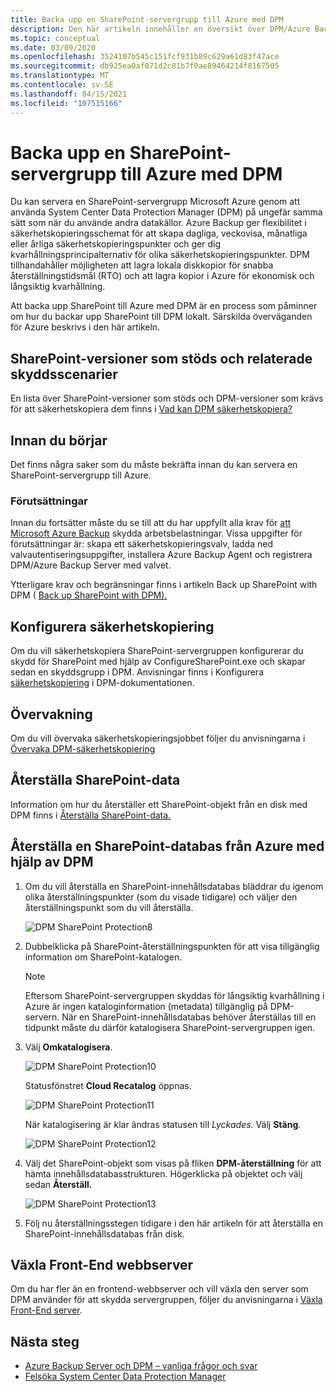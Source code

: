 ```yaml
---
title: Backa upp en SharePoint-servergrupp till Azure med DPM
description: Den här artikeln innehåller en översikt över DPM/Azure Backup serverskydd för en SharePoint-servergrupp till Azure
ms.topic: conceptual
ms.date: 03/09/2020
ms.openlocfilehash: 3524107b545c151fcf931b89c629a61d83f47ace
ms.sourcegitcommit: db925ea0af071d2c81b7f0ae89464214f8167505
ms.translationtype: MT
ms.contentlocale: sv-SE
ms.lasthandoff: 04/15/2021
ms.locfileid: "107515166"
---
```

# <a name="back-up-a-sharepoint-farm-to-azure-with-dpm"></a>Backa upp en SharePoint-servergrupp till Azure med DPM

Du kan servera en SharePoint-servergrupp Microsoft Azure genom att använda System Center Data Protection Manager (DPM) på ungefär samma sätt som när du använde andra datakällor. Azure Backup ger flexibilitet i säkerhetskopieringsschemat för att skapa dagliga, veckovisa, månatliga eller årliga säkerhetskopieringspunkter och ger dig kvarhållningsprincipalternativ för olika säkerhetskopieringspunkter. DPM tillhandahåller möjligheten att lagra lokala diskkopior för snabba återställningstidsmål (RTO) och att lagra kopior i Azure för ekonomisk och långsiktig kvarhållning.

Att backa upp SharePoint till Azure med DPM är en process som påminner om hur du backar upp SharePoint till DPM lokalt. Särskilda överväganden för Azure beskrivs i den här artikeln.

## <a name="sharepoint-supported-versions-and-related-protection-scenarios"></a>SharePoint-versioner som stöds och relaterade skyddsscenarier

En lista över SharePoint-versioner som stöds och DPM-versioner som krävs för att säkerhetskopiera dem finns i [Vad kan DPM säkerhetskopiera?](/system-center/dpm/dpm-protection-matrix#applications-backup)

## <a name="before-you-start"></a>Innan du börjar

Det finns några saker som du måste bekräfta innan du kan servera en SharePoint-servergrupp till Azure.

### <a name="prerequisites"></a>Förutsättningar

Innan du fortsätter måste du se till att du har uppfyllt alla krav för [att Microsoft Azure Backup](backup-azure-dpm-introduction.md#prerequisites-and-limitations) skydda arbetsbelastningar. Vissa uppgifter för förutsättningar är: skapa ett säkerhetskopieringsvalv, ladda ned valvautentiseringsuppgifter, installera Azure Backup Agent och registrera DPM/Azure Backup Server med valvet.

Ytterligare krav och begränsningar finns i artikeln Back up SharePoint with DPM ( [Back up SharePoint with DPM).](/system-center/dpm/back-up-sharepoint#prerequisites-and-limitations)

## <a name="configure-backup"></a>Konfigurera säkerhetskopiering

Om du vill säkerhetskopiera SharePoint-servergruppen konfigurerar du skydd för SharePoint med hjälp av ConfigureSharePoint.exe och skapar sedan en skyddsgrupp i DPM. Anvisningar finns i Konfigurera [säkerhetskopiering](/system-center/dpm/back-up-sharepoint#configure-backup) i DPM-dokumentationen.

## <a name="monitoring"></a>Övervakning

Om du vill övervaka säkerhetskopieringsjobbet följer du anvisningarna i [Övervaka DPM-säkerhetskopiering](/system-center/dpm/back-up-sharepoint#monitoring)

## <a name="restore-sharepoint-data"></a>Återställa SharePoint-data

Information om hur du återställer ett SharePoint-objekt från en disk med DPM finns i [Återställa SharePoint-data.](/system-center/dpm/back-up-sharepoint#restore-sharepoint-data)

## <a name="restore-a-sharepoint-database-from-azure-by-using-dpm"></a>Återställa en SharePoint-databas från Azure med hjälp av DPM

1. Om du vill återställa en SharePoint-innehållsdatabas bläddrar du igenom olika återställningspunkter (som du visade tidigare) och väljer den återställningspunkt som du vill återställa.

    ![DPM SharePoint Protection8](./media/backup-azure-backup-sharepoint/dpm-sharepoint-protection9.png)
2. Dubbelklicka på SharePoint-återställningspunkten för att visa tillgänglig information om SharePoint-katalogen.

   > [!NOTE]
   > Eftersom SharePoint-servergruppen skyddas för långsiktig kvarhållning i Azure är ingen kataloginformation (metadata) tillgänglig på DPM-servern. När en SharePoint-innehållsdatabas behöver återställas till en tidpunkt måste du därför katalogisera SharePoint-servergruppen igen.
   >
   >
3. Välj **Omkatalogisera**.

    ![DPM SharePoint Protection10](./media/backup-azure-backup-sharepoint/dpm-sharepoint-protection12.png)

    Statusfönstret **Cloud Recatalog** öppnas.

    ![DPM SharePoint Protection11](./media/backup-azure-backup-sharepoint/dpm-sharepoint-protection13.png)

    När katalogisering är klar ändras statusen till *Lyckades.* Välj **Stäng**.

    ![DPM SharePoint Protection12](./media/backup-azure-backup-sharepoint/dpm-sharepoint-protection14.png)
4. Välj det SharePoint-objekt som visas på fliken **DPM-återställning** för att hämta innehållsdatabasstrukturen. Högerklicka på objektet och välj sedan **Återställ.**

    ![DPM SharePoint Protection13](./media/backup-azure-backup-sharepoint/dpm-sharepoint-protection15.png)
5. Följ nu återställningsstegen tidigare i den här artikeln för att återställa en SharePoint-innehållsdatabas från disk.

## <a name="switching-the-front-end-web-server"></a>Växla Front-End webbserver

Om du har fler än en frontend-webbserver och vill växla den server som DPM använder för att skydda servergruppen, följer du anvisningarna i [Växla Front-End server](/system-center/dpm/back-up-sharepoint#switching-the-front-end-web-server).

## <a name="next-steps"></a>Nästa steg

* [Azure Backup Server och DPM – vanliga frågor och svar](backup-azure-dpm-azure-server-faq.yml)
* [Felsöka System Center Data Protection Manager](backup-azure-scdpm-troubleshooting.md)
